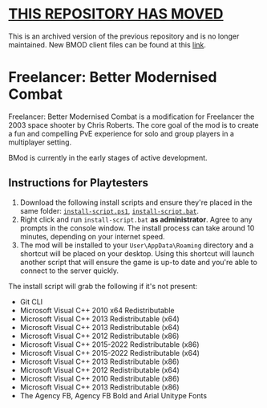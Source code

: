 
# [THIS REPOSITORY HAS MOVED](https://github.com/better-modernized-combat/bmod-client)

This is an archived version of the previous repository and is no longer maintained. New BMOD client files can be found at this [link](https://github.com/better-modernized-combat/bmod-client).

# Freelancer: Better Modernised Combat

Freelancer: Better Modernised Combat is a modification for Freelancer the 2003 space shooter by Chris Roberts. The core goal of the mod is to create a fun and compelling PvE experience for solo and group players in a multiplayer setting.

BMod is currently in the early stages of active development.

## Instructions for Playtesters

1. Download the following install scripts and ensure they're placed in the same folder: [`install-script.ps1`](https://raw.githubusercontent.com/TheStarport/freelancer-bmod/main/install-script.ps1), [`install-script.bat`](https://raw.githubusercontent.com/TheStarport/freelancer-bmod/main/install-script.bat).
2. Right click and run `install-script.bat` **as administrator**. Agree to any prompts in the console window. The install process can take around 10 minutes, depending on your internet speed. 
3. The mod will be installed to your `User\AppData\Roaming` directory and a shortcut will be placed on your desktop. Using this shortcut will launch another script that will ensure the game is up-to date and you're able to connect to the server quickly.

The install script will grab the following if it's not present:

- Git CLI
- Microsoft Visual C++ 2010  x64 Redistributable
- Microsoft Visual C++ 2013 Redistributable (x64)
- Microsoft Visual C++ 2013 Redistributable (x64)
- Microsoft Visual C++ 2012 Redistributable (x86)
- Microsoft Visual C++ 2015-2022 Redistributable (x86)
- Microsoft Visual C++ 2015-2022 Redistributable (x64)
- Microsoft Visual C++ 2013 Redistributable (x86)
- Microsoft Visual C++ 2012 Redistributable (x64)
- Microsoft Visual C++ 2010 Redistributable (x86)
- Microsoft Visual C++ 2013 Redistributable (x86)
- The Agency FB, Agency FB Bold and Arial Unitype Fonts